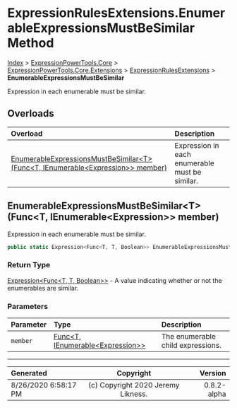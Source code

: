 ﻿# ExpressionRulesExtensions.EnumerableExpressionsMustBeSimilar Method

[Index](../index.md) > [ExpressionPowerTools.Core](ExpressionPowerTools.Core.a.md) > [ExpressionPowerTools.Core.Extensions](ExpressionPowerTools.Core.Extensions.n.md) > [ExpressionRulesExtensions](ExpressionPowerTools.Core.Extensions.ExpressionRulesExtensions.cs.md) > **EnumerableExpressionsMustBeSimilar**

Expression in each enumerable must be similar.

## Overloads

| Overload | Description |
| :-- | :-- |
| [EnumerableExpressionsMustBeSimilar&lt;T>(Func&lt;T, IEnumerable&lt;Expression>> member)](#enumerableexpressionsmustbesimilartfunct-ienumerableexpression-member) | Expression in each enumerable must be similar. |
## EnumerableExpressionsMustBeSimilar&lt;T>(Func&lt;T, IEnumerable&lt;Expression>> member)

Expression in each enumerable must be similar.

```csharp
public static Expression<Func<T, T, Boolean>> EnumerableExpressionsMustBeSimilar<T>(Func<T, IEnumerable<Expression>> member)
```

### Return Type

 [Expression&lt;Func&lt;T, T, Boolean>>](https://docs.microsoft.com/dotnet/api/system.linq.expressions.expression-1)  - A value indicating whether or not the enumerables are similar.

### Parameters

| Parameter | Type | Description |
| :-- | :-- | :-- |
| `member` | [Func&lt;T, IEnumerable&lt;Expression>>](https://docs.microsoft.com/dotnet/api/system.func-2) | The enumerable child expressions. |



---

| Generated | Copyright | Version |
| :-- | :-: | --: |
| 8/26/2020 6:58:17 PM | (c) Copyright 2020 Jeremy Likness. | 0.8.2-alpha |
